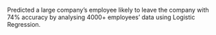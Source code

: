 Predicted a large company’s employee likely to leave the company with 74% accuracy by analysing 4000+ employees’ data using Logistic Regression.
